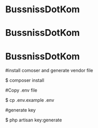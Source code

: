 # BussnissDotKom
# BussnissDotKom
# BussnissDotKom
#install comoser and generate vendor file

$ composer install

#Copy .env file

$ cp .env.example .env

#generate key 

$ php artisan key:generate
